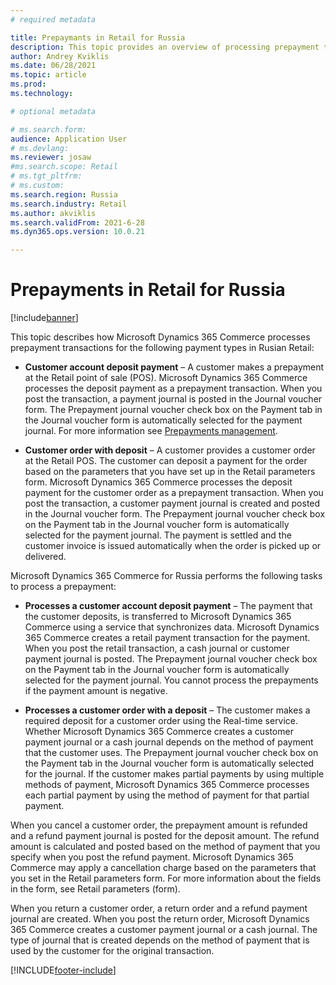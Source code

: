 ```yaml
---
# required metadata

title: Prepaymants in Retail for Russia
description: This topic provides an overview of processing prepayment transactions in Microsoft Dynamics 365 Commerce for Russia.
author: Andrey Kviklis
ms.date: 06/28/2021
ms.topic: article
ms.prod: 
ms.technology: 

# optional metadata

# ms.search.form:
audience: Application User
# ms.devlang: 
ms.reviewer: josaw
#ms.search.scope: Retail
# ms.tgt_pltfrm: 
# ms.custom: 
ms.search.region: Russia
ms.search.industry: Retail
ms.author: akviklis
ms.search.validFrom: 2021-6-28
ms.dyn365.ops.version: 10.0.21

---
```

# Prepayments in Retail for Russia

[!include[banner](../includes/banner.md)]

This topic describes how Microsoft Dynamics 365 Commerce processes prepayment transactions for the following payment types in Rusian Retail:

- **Customer account deposit payment** – A customer makes a prepayment at the Retail point of sale (POS). Microsoft Dynamics 365 Commerce processes the deposit payment as a prepayment transaction. When you post the transaction, a payment journal is posted in the Journal voucher form. The Prepayment journal voucher check box on the Payment tab in the Journal voucher form is automatically selected for the payment journal. For more information see [Prepayments management](../../finance/localizations/rus-prepayments-management.md).

- **Customer order with deposit** – A customer provides a customer order at the Retail POS. The customer can deposit a payment for the order based on the parameters that you have set up in the Retail parameters form. Microsoft Dynamics 365 Commerce processes the deposit payment for the customer order as a prepayment transaction. When you post the transaction, a customer payment journal is created and posted in the Journal voucher form. The Prepayment journal voucher check box on the Payment tab in the Journal voucher form is automatically selected for the payment journal. The payment is settled and the customer invoice is issued automatically when the order is picked up or delivered.

Microsoft Dynamics 365 Commerce for Russia performs the following tasks to process a prepayment:

- **Processes a customer account deposit payment** – The payment that the customer deposits, is transferred to Microsoft Dynamics 365 Commerce using a service that synchronizes data. Microsoft Dynamics 365 Commerce creates a retail payment transaction for the payment. When you post the retail transaction, a cash journal or customer payment journal is posted. The Prepayment journal voucher check box on the Payment tab in the Journal voucher form is automatically selected for the payment journal. You cannot process the prepayments if the payment amount is negative.

- **Processes a customer order with a deposit** – The customer makes a required deposit for a customer order using the Real-time service. Whether Microsoft Dynamics 365 Commerce creates a customer payment journal or a cash journal depends on the method of payment that the customer uses. The Prepayment journal voucher check box on the Payment tab in the Journal voucher form is automatically selected for the journal. If the customer makes partial payments by using multiple methods of payment, Microsoft Dynamics 365 Commerce processes each partial payment by using the method of payment for that partial payment.

When you cancel a customer order, the prepayment amount is refunded and a refund payment journal is posted for the deposit amount. The refund amount is calculated and posted based on the method of payment that you specify when you post the refund payment. Microsoft Dynamics 365 Commerce may apply a cancellation charge based on the parameters that you set in the Retail parameters form. For more information about the fields in the form, see Retail parameters (form).

When you return a customer order, a return order and a refund payment journal are created. When you post the return order, Microsoft Dynamics 365 Commerce creates a customer payment journal or a cash journal. The type of journal that is created depends on the method of payment that is used by the customer for the original transaction.


[!INCLUDE[footer-include](../../includes/footer-banner.md)]
